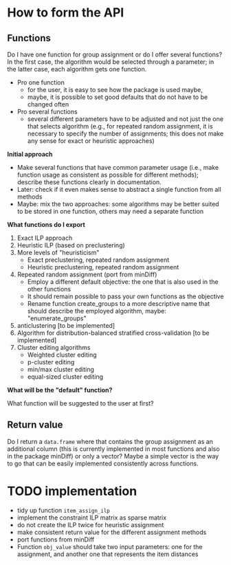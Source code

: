 
# How to form the API

## Functions

Do I have one function for group assignment or do I offer several
functions? In the first case, the algorithm would be selected through a
parameter; in the latter case, each algorithm gets one function.

- Pro one function
    + for the user, it is easy to see how the package is
      used maybe, 
    + maybe, it is possible to set good defaults that do not have to be
      changed often
- Pro several functions
    + several different parameters have to be adjusted and not just the
      one that selects algorithm (e.g., for repeated random assignment,
      it is necessary to specify the number of assignments; this does
      not make any sense for exact or heuristic approaches)

**Initial approach**

- Make several functions that have common parameter usage (i.e., make
  function usage as consistent as possible for different methods);
  describe these functions clearly in documentation.
- Later: check if it even makes sense to abstract a single function from
  all methods
- Maybe: mix the two approaches: some algorithms may be better suited to
  be stored in one function, others may need a separate function

**What functions do I export**

1. Exact ILP approach 
2. Heuristic ILP (based on preclustering)
3. More levels of "heuristicism" 
    + Exact preclustering, repeated random assignment
    + Heuristic preclustering, repeated random assignment
4. Repeated random assignment (port from minDiff)
    + Employ a different default objective: the one that is also used in
      the other functions
    + It should remain possible to pass your own functions as the
      objective
    + Rename function create_groups to a more descriptive name that
      should describe the employed algorithm, maybe: "enumerate_groups"
5. anticlustering [to be implemented]
6. Algorithm for distribution-balanced stratified cross-validation [to
   be implemented]
7. Cluster editing algorithms
    + Weighted cluster editing
    + p-cluster editing
    + min/max cluster editing
    + equal-sized cluster editing

**What will be the "default" function?**

What function will be suggested to the user at first?

## Return value

Do I return a `data.frame` where that contains the group assignment as
an additional column (this is currently implemented in most functions
and also in the package minDiff) or only a vector? Maybe a simple vector
is the way to go that can be easily implemented consistently across
functions.

# TODO implementation 

- tidy up function `item_assign_ilp`
- implement the constraint ILP matrix as sparse matrix
- do not create the ILP twice for heuristic assignment 
- make consistent return value for the different assignment methods
- port functions from minDiff
- Function `obj_value` should take two input parameters: one for the
  assignment, and another one that represents the item distances
